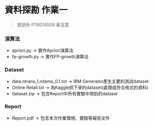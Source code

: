 # 資料探勘 作業一    
> 資訊所 P76074509 辜玉雯

### 演算法
- apriori.py -> 實作Apriori演算法
- fp-growth.py -> 實作FP-growth演算法
### Dataset
- data.ntrans_1.nitems_0.1.txt -> IBM Generator產生主要的測試dataset
- Online Retail.txt -> 為Kaggle抓下來的dataset(處理成符合格式的資料)
- dataset.zip -> 包含Report中所有實驗中用到的dataset
### Report
- Report.pdf -> 包含本次作業環境、實驗等報告文件
